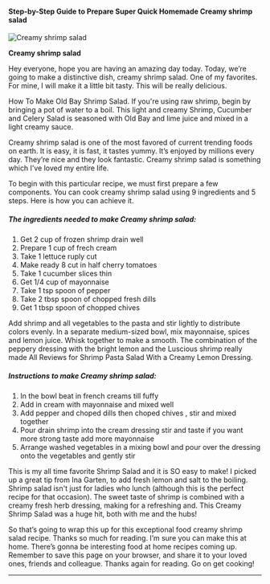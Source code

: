             

#### Step-by-Step Guide to Prepare Super Quick Homemade Creamy shrimp salad

![Creamy shrimp salad](https://img-global.cpcdn.com/recipes/4533078531768320/751x532cq70/creamy-shrimp-salad-recipe-main-photo.jpg)

**Creamy shrimp salad**

Hey everyone, hope you are having an amazing day today. Today, we’re going to make a distinctive dish, creamy shrimp salad. One of my favorites. For mine, I will make it a little bit tasty. This will be really delicious.

How To Make Old Bay Shrimp Salad. If you're using raw shrimp, begin by bringing a pot of water to a boil. This light and creamy Shrimp, Cucumber and Celery Salad is seasoned with Old Bay and lime juice and mixed in a light creamy sauce.

Creamy shrimp salad is one of the most favored of current trending foods on earth. It is easy, it is fast, it tastes yummy. It’s enjoyed by millions every day. They’re nice and they look fantastic. Creamy shrimp salad is something which I’ve loved my entire life.

To begin with this particular recipe, we must first prepare a few components. You can cook creamy shrimp salad using 9 ingredients and 5 steps. Here is how you can achieve it.

##### The ingredients needed to make Creamy shrimp salad:

1.  Get 2 cup of frozen shrimp drain well
2.  Prepare 1 cup of frech cream
3.  Take 1 lettuce ruply cut
4.  Make ready 8 cut in half cherry tomatoes
5.  Take 1 cucumber slices thin
6.  Get 1/4 cup of mayonnaise
7.  Take 1 tsp spoon of pepper
8.  Take 2 tbsp spoon of chopped fresh dills
9.  Get 1 tbsp spoon of chopped chives

Add shrimp and all vegetables to the pasta and stir lightly to distribute colors evenly. In a separate medium-sized bowl, mix mayonnaise, spices and lemon juice. Whisk together to make a smooth. The combination of the peppery dressing with the bright lemon and the Luscious shrimp really made All Reviews for Shrimp Pasta Salad With a Creamy Lemon Dressing.

##### Instructions to make Creamy shrimp salad:

1.  In the bowl beat in french creams till fuffy
2.  Add in cream with mayonnaise and mixed well
3.  Add pepper and choped dills then choped chives , stir and mixed together
4.  Pour drain shrimp into the cream dressing stir and taste if you want more strong taste add more mayonnaise
5.  Arrange washed vegetables in a mixing bowl and pour over the dressing onto the vegetables and gently stir

This is my all time favorite Shrimp Salad and it is SO easy to make! I picked up a great tip from Ina Garten, to add fresh lemon and salt to the boiling. Shrimp salad isn't just for ladies who lunch (although this is the perfect recipe for that occasion). The sweet taste of shrimp is combined with a creamy fresh herb dressing, making for a refreshing and. This Creamy Shrimp Salad was a huge hit, both with me and the hubs!

So that’s going to wrap this up for this exceptional food creamy shrimp salad recipe. Thanks so much for reading. I’m sure you can make this at home. There’s gonna be interesting food at home recipes coming up. Remember to save this page on your browser, and share it to your loved ones, friends and colleague. Thanks again for reading. Go on get cooking!

* * *